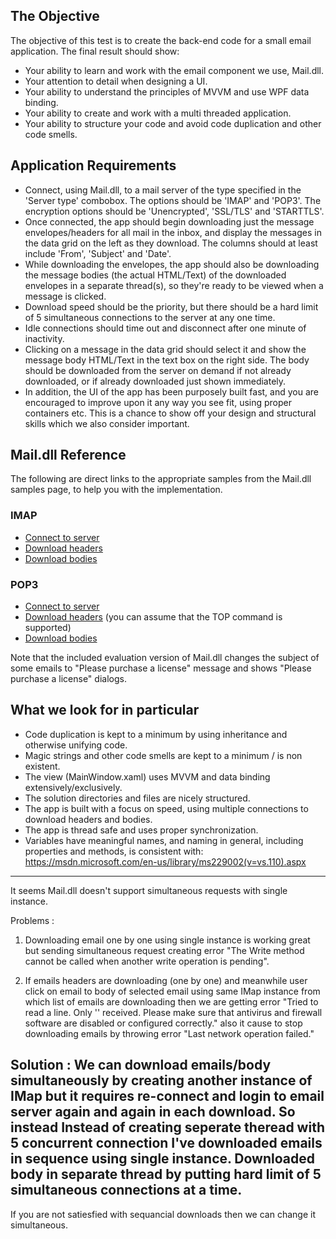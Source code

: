 ## The Objective

The objective of this test is to create the back-end code for a small email application. The final result should show:
- Your ability to learn and work with the email component we use, Mail.dll.
- Your attention to detail when designing a UI.
- Your ability to understand the principles of MVVM and use WPF data binding.
- Your ability to create and work with a multi threaded application.
- Your ability to structure your code and avoid code duplication and other code smells.

## Application Requirements

- Connect, using Mail.dll, to a mail server of the type specified in the 'Server type' combobox. The options should be 'IMAP' and 'POP3'. The encryption options should be 'Unencrypted', 'SSL/TLS' and 'STARTTLS'.
- Once connected, the app should begin downloading just the message envelopes/headers for all mail in the inbox, and display the messages in the data grid on the left as they download. The columns should at least include 'From', 'Subject' and 'Date'.
- While downloading the envelopes, the app should also be downloading the message bodies (the actual HTML/Text) of the downloaded envelopes in a separate thread(s), so they're ready to be viewed when a message is clicked.
- Download speed should be the priority, but there should be a hard limit of 5 simultaneous connections to the server at any one time.
- Idle connections should time out and disconnect after one minute of inactivity.
- Clicking on a message in the data grid should select it and show the message body HTML/Text in the text box on the right side. The body should be downloaded from the server on demand if not already downloaded, or if already downloaded just shown immediately.
- In addition, the UI of the app has been purposely built fast, and you are encouraged to improve upon it any way you see fit, using proper containers etc. This is a chance to show off your design and structural skills which we also consider important.

## Mail.dll Reference

The following are direct links to the appropriate samples from the Mail.dll samples page, to help you with the implementation.

### IMAP

- [Connect to server](http://www.limilabs.com/blog/use-ssl-with-imap)
- [Download headers](http://www.limilabs.com/blog/get-email-information-from-imap-fast)
- [Download bodies](http://www.limilabs.com/blog/download-parts-of-email-message)

### POP3

- [Connect to server](http://www.limilabs.com/blog/use-ssl-with-pop3)
- [Download headers](http://www.limilabs.com/blog/get-email-headers-using-pop3-top-command) (you can assume that the TOP command is supported) 
- [Download bodies](http://www.limilabs.com/blog/get-common-email-fields-subject-text-with-pop3)

Note that the included evaluation version of Mail.dll changes the subject of some emails to "Please purchase a license" message and shows "Please purchase a license" dialogs.

## What we look for in particular

- Code duplication is kept to a minimum by using inheritance and otherwise unifying code.
- Magic strings and other code smells are kept to a minimum / is non existent.
- The view (MainWindow.xaml) uses MVVM and data binding extensively/exclusively.
- The solution directories and files are nicely structured.
- The app is built with a focus on speed, using multiple connections to download headers and bodies.
- The app is thread safe and uses proper synchronization.
- Variables have meaningful names, and naming in general, including properties and methods, is consistent with: https://msdn.microsoft.com/en-us/library/ms229002(v=vs.110).aspx


------

It seems Mail.dll doesn't support simultaneous requests with single instance. 

Problems :
1. Downloading email one by one using single instance is working great but sending simultaneous request creating error  "The Write method cannot be called when another write operation is pending". 

2. If emails headers are downloading (one by one) and meanwhile user click on email to body of selected email using same IMap instance from which list of emails are downloading then we are getting error "Tried to read a line. Only '' received. Please make sure that antivirus and firewall software are disabled or configured correctly." also it cause to stop downloading emails by throwing error "Last network operation failed."

Solution :
We can download emails/body simultaneously by creating another instance of IMap but it requires re-connect and login to email server again and again in each download.   So instead Instead of creating seperate theread with 5 concurrent connection I've downloaded emails in sequence using single instance. 
Downloaded body in separate thread by putting hard limit of 5 simultaneous connections at a time.
-
If you are not satiesfied with sequancial downloads then we can change it simultaneous.

